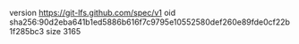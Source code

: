 version https://git-lfs.github.com/spec/v1
oid sha256:90d2eba641b1ed5886b616f7c9795e10552580def260e89fde0cf22b1f285bc3
size 3165
